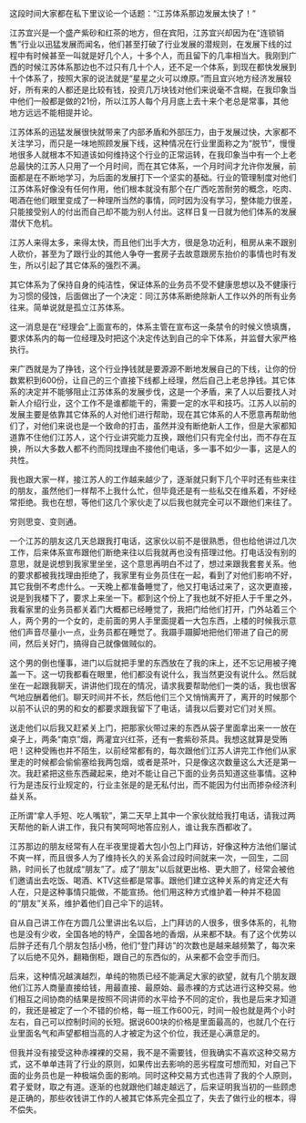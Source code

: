 这段时间大家都在私下里议论一个话题：“江苏体系那边发展太快了！”

江苏宜兴是一个盛产紫砂和红茶的地方，但在宾阳，江苏宜兴却因为在“连锁销售”行业以迅猛发展而闻名，他们甚至打破了行业发展的潜规则，在发展下线的过程中有时候甚至一叫就是好几个人，十多个人，而且留下的几率相当大。我刚到广西的时候江苏体系那边也不过只有几十个人，还不足一个体系，到现在都快发展到十个体系了，按照大家的说法就是“星星之火可以燎原。”而且宜兴地方经济发展较好，所有来的人都还是比较有钱，投资几万块钱对他们来说毫不含糊，在我印象当中他们一般都是做的21份，所以江苏人每个月月底上去十来个老总是常事，其他地方远远不能相提并论。

江苏体系的迅猛发展很快就带来了内部矛盾和外部压力，由于发展过快，大家都不关注学习，而只是一味地照顾发展下线，这种情况在行业里面称之为“脱节”，慢慢地很多人就根本不知道该如何维持这个行业的正常运转，在我印象当中有一个上老总最快的江苏人只用了一个月时间，而在其它体系，一个月时间才允许你发展，前面都是在不断地学习，为后面的发展打下一个坚实的基础。行业的管理制度对他们江苏体系好像没有任何作用，他们根本就没有那个在广西吃苦耐劳的概念，吃肉、喝酒在他们眼里变成了一种理所当然的事情，同时因为没有学习，整体能力很差，只能接受别人的付出而自己却不能为别人付出。这样日复一日就为他们体系的发展潜伏下危机。

江苏人来得太多，来得太快，而且他们出手大方，很是急功近利，租房从来不跟别人砍价，甚至为了跟行业的其他人争夺一套房子去故意跟房东抬价的事情也时有发生，所以引起了其它体系的强烈不满。

其它体系为了保持自身的纯洁性，保证体系的业务员不受不健康思想以及不健康行为习惯的侵蚀，后面做出了一个决定：同江苏体系断绝除新人工作以外的所有业务往来。简单说就是孤立江苏体系。

这一消息是在“经理会”上面宣布的，体系主管在宣布这一条禁令的时候义愤填膺，要求体系内的每一位经理及时把这个决定传达到自己的伞下体系，并监督大家严格执行。

来广西就是为了挣钱，这个行业挣钱就是要源源不断地发展自己的下线，让你的份数累积到600份，让自己的三个直接下线都上经理，然后自己上老总挣钱。其它体系的决定并不能够阻止江苏体系的发展步伐，这是一个矛盾，来了人以后要找人对新人介绍行业，这个工作不是谁都能干的，需要一定的水平和技巧。江苏人以前的发展主要是依靠其它体系的人对他们进行帮助，现在其它体系的人不愿意再帮助他们了，对他们来说也是一个致命的打击，虽然并没有断绝新人工作，但是大家都知道靠不住他们江苏人，这个行业讲究能力互换，跟他们只有完全付出，而不存在互换，所以大多数人都不约而同找理由不接他们电话，多一事不如少一事，这是人的共性。

我也跟大家一样，接江苏人的工作越来越少了，逐渐就只剩下几个平时还有些来往的朋友，虽然他们一样帮不上我什么忙，但毕竟还是有一些私交在维系着，不好经常拒绝。我也在想，等他们这几个家伙走了以后我也就完全可以不跟他们来往了。

穷则思变、变则通。

一个江苏的朋友这几天总跟我打电话，这家伙以前不是很熟悉，但也给他讲过几次工作，后来体系宣布跟他们断绝来往以后我就再也没有搭理过他。打电话没有别的意思，就是说想到我家里坐坐，这个意思再明白不过了，想过来跟我套套关系。他的要求都被我找理由拒绝了，我家里有业务员住在一起，看到了对他们影响不好，其它我倒不考虑什么。一天晚上都准备睡觉了，他又打电话过来了，这次更直接，说是到我楼下了，要求上来坐一下。都到这个份上了我也就不好拒人于千里之外，我看家里的业务员都关着门大概都已经睡觉了，我把门给他们打开，门外站着三个人，两个男的一个女的，走前面的男人手里面提着一大包东西，上楼的时候我示意他们声音尽量小一点，业务员都在睡觉了。我蹑手蹑脚地把他们带进了自己的房间，然后关好门，搞得自己就像做贼似的。

这个男的倒也懂事，进门以后就把手里的东西放在了我的床上，还不忘记用被子掩盖一下。这一切我都看在眼里，他们都没有说什么，我当然更没有说什么。然后就坐在一起跟我聊天，讲讲他们现在的情况，请求我要帮助他们一类的话，我也很客气地应酬着他们。聊天时间并不长，然后他们三个又悄悄离开了，离开的时候那个以前不认识的男的和女的都要求跟我留下了电话，请我以后要对它们对关照。

送走他们以后我又赶紧关上门，把那家伙带过来的东西从袋子里面拿出来一一放在桌子上，两条“南京”烟，两灌宜兴红茶，还有一套紫砂茶具。我想这就算是受贿吧！这种受贿也并不陌生，以前经常都有的，每次跟他们江苏人讲完工作他们从家里走的时候都会偷偷塞给我两包烟，或者是茶叶，只是像这次数量这么大还是第一次。我赶紧把这些东西藏起来，绝对不能让自己下面的业务员知道这些事情。这种行为是违反行业规定的，行业主张是的是无私付出，而不能因为付出而掺杂经济利益关系。

正所谓“拿人手短、吃人嘴软”，第二天早上其中一个家伙就给我打电话，请我过两天帮他的新人讲工作，我只有笑呵呵地答应别人，谁让我东西都收了。

江苏那边的朋友经常有人在半夜里提着大包小包上门拜访，好像这种方法他们屡试不爽一样，而且很多人为了维持长久的关系会过段时间就来一次，一回生，二回熟，时间长了也就成“朋友”了。成了“朋友”以后就更出格、更大胆了，经常会被他们邀请出去吃饭、喝酒、KTV这些都是常事。跟他们建立这种关系的肯定还大有人在，只是这种事情只能做，不能宣扬。他们用这种方式维护着一种并不稳固的“朋友”关系，维护着他们自己伞下的运转。

自从自己讲工作在方圆几公里讲出名以后，上门拜访的人很多，很多体系的，礼物也是没有少收，全国各地的特产，全国各地的香烟，从来都不缺。有了这个优势以后胖子还有几个朋友包括小杨，他们“登门拜访”的次数也是越来越频繁了，每次来了以后绝不见外，翻箱倒柜，跟自己的东西似的，从来都不会空手而归。

后来，这种情况越演越烈，单纯的物质已经不能满足大家的欲望，就有几个朋友跟他们江苏人商量直接给钱，用最直接、最原始、最赤裸的方式达进行这种交易。他们相互之间协商的结果是按照不同讲师的水平给予不同的定价，我也是后来才知道的，我还是被定了一个不错的价格，每一班工作600元，时间一般也就是两个小时左右，自己可以控制时间的长短。据说600块的价格是里面最高的，也就几个在行业里面名气和声望都相当高的人才被定为这个价位，我还是心满意足的。

但我并没有接受这种赤裸裸的交易，我不是不需要钱，但我确实不喜欢这种交易方式，这不单单违背了行业的原则，如果传出去影响的恶劣程度可想而知，对自己下面的业务员也是一种极端负面的影响。同时这种交易方式也违背了我的个人原则，君子爱财，取之有道。逐渐的也就跟他们越走越远了，后来证明我当初的一些顾虑是正确的，那些收钱讲工作的人被其它体系完全孤立了，失去了做行业的根本，得不偿失。
